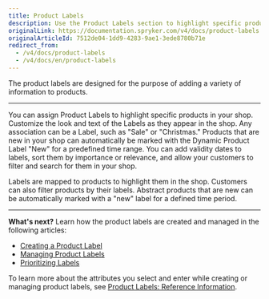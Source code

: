 ```yaml
---
title: Product Labels
description: Use the Product Labels section to highlight specific products in your online store by adding a prodcut label in the Back Office.
originalLink: https://documentation.spryker.com/v4/docs/product-labels
originalArticleId: 7512de04-1dd9-4283-9ae1-3ede8780b71e
redirect_from:
  - /v4/docs/product-labels
  - /v4/docs/en/product-labels
---
```


The product labels are designed for the purpose of adding a variety of information to products.
***
You can assign Product Labels to highlight specific products in your shop. Customize the look and text of the Labels as they appear in the shop. Any association can be a Label, such as "Sale" or "Christmas." Products that are new in your shop can automatically be marked with the Dynamic Product Label "New" for a predefined time range. You can add validity dates to labels, sort them by importance or relevance, and allow your customers to filter and search for them in your shop.

Labels are mapped to products to highlight them in the shop. Customers can also filter products by their labels. Abstract products that are new can be automatically marked with a "new" label for a defined time period.
***
**What's next?**
Learn how the product labels are created and managed in the following articles:
* [Creating a Product Label](/docs/scos/user/user-guides/{{page.version}}/back-office-user-guide/products/product-labels/creating-a-product-label.html)
* [Managing Product Labels](/docs/scos/user/user-guides/{{page.version}}/back-office-user-guide/products/product-labels/managing-product-labels.html)
* [Prioritizing Labels](/docs/scos/user/user-guides/{{page.version}}/back-office-user-guide/products/product-labels/prioritizing-labels.html)

To learn more about the attributes you select and enter while creating or managing product labels, see [Product Labels: Reference Information](/docs/scos/user/user-guides/{{page.version}}/back-office-user-guide/products/product-labels/references/product-labels-reference-information.html).
